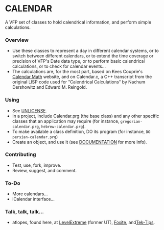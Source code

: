 # CALENDAR #

A VFP set of classes to hold calendrical information, and perform simple calculations.

### Overview ###

* Use these classes to represent a day in different calendar systems, or to switch between different calendars, or to extend the time coverage or precision of VFP's Date data type, or to perform basic calendrical calculations, or to check for calendar events...
* The calculations are, for the most part, based on Kees Couprie's [Calendar Math](http://members.casema.nl/couprie/calmath/) website, and on Calendar.c, a C++ transcript from the original LISP code used for "Calendrical Calculations" by Nachum Dershowitz and Edward M. Reingold.

### Using ###

* See [UNLICENSE](UNLICENSE.md).
* In a project, include Calendar.prg (the base class) and any other specific classes that an application may require (for instance, ``gregorian-calendar.prg``, ``hebrew-calendar.prg``).
* To make available a class definition, DO its program (for instance, `DO persian-calendar.prg`)
* Create an object, and use it (see [DOCUMENTATION](DOCUMENTATION.md) for more info).

### Contributing ###

* Test, use, fork, improve.
* Review, suggest, and comment.

### To-Do ###

* More calendars...
* iCalendar interface...

### Talk, talk, talk... ###

* atlopes, found here, at [LevelExtreme](https://www.levelextreme.com) (former UT), [Foxite](https://www.foxite.com), and[Tek-Tips](https://www.tek-tips.com).